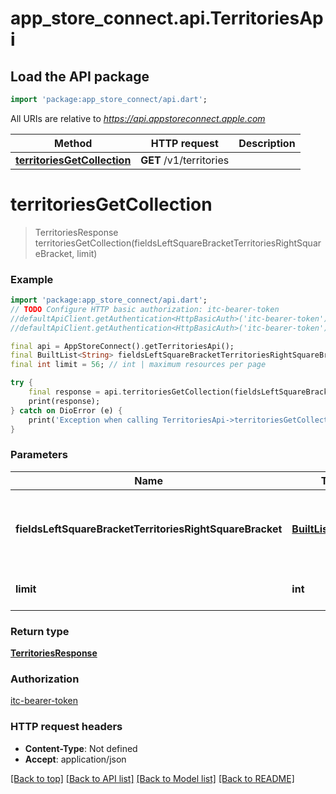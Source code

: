 # app_store_connect.api.TerritoriesApi

## Load the API package
```dart
import 'package:app_store_connect/api.dart';
```

All URIs are relative to *https://api.appstoreconnect.apple.com*

Method | HTTP request | Description
------------- | ------------- | -------------
[**territoriesGetCollection**](TerritoriesApi.md#territoriesgetcollection) | **GET** /v1/territories | 


# **territoriesGetCollection**
> TerritoriesResponse territoriesGetCollection(fieldsLeftSquareBracketTerritoriesRightSquareBracket, limit)



### Example
```dart
import 'package:app_store_connect/api.dart';
// TODO Configure HTTP basic authorization: itc-bearer-token
//defaultApiClient.getAuthentication<HttpBasicAuth>('itc-bearer-token').username = 'YOUR_USERNAME'
//defaultApiClient.getAuthentication<HttpBasicAuth>('itc-bearer-token').password = 'YOUR_PASSWORD';

final api = AppStoreConnect().getTerritoriesApi();
final BuiltList<String> fieldsLeftSquareBracketTerritoriesRightSquareBracket = ; // BuiltList<String> | the fields to include for returned resources of type territories
final int limit = 56; // int | maximum resources per page

try {
    final response = api.territoriesGetCollection(fieldsLeftSquareBracketTerritoriesRightSquareBracket, limit);
    print(response);
} catch on DioError (e) {
    print('Exception when calling TerritoriesApi->territoriesGetCollection: $e\n');
}
```

### Parameters

Name | Type | Description  | Notes
------------- | ------------- | ------------- | -------------
 **fieldsLeftSquareBracketTerritoriesRightSquareBracket** | [**BuiltList&lt;String&gt;**](String.md)| the fields to include for returned resources of type territories | [optional] 
 **limit** | **int**| maximum resources per page | [optional] 

### Return type

[**TerritoriesResponse**](TerritoriesResponse.md)

### Authorization

[itc-bearer-token](../README.md#itc-bearer-token)

### HTTP request headers

 - **Content-Type**: Not defined
 - **Accept**: application/json

[[Back to top]](#) [[Back to API list]](../README.md#documentation-for-api-endpoints) [[Back to Model list]](../README.md#documentation-for-models) [[Back to README]](../README.md)

